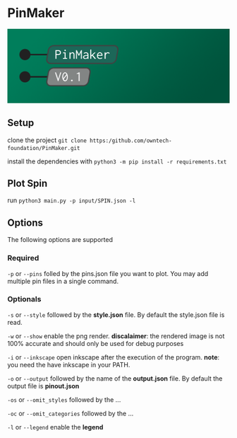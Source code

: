 # PinMaker

![PinMaker banner](Images/pinmaker_banner.png "banner")

## Setup

clone the project `git clone https:/github.com/owntech-foundation/PinMaker.git`

install the dependencies with `python3 -m pip install -r requirements.txt`

## Plot Spin

run `python3 main.py -p input/SPIN.json -l`

## Options

The following options are supported

### Required

`-p` or `--pins` folled by the pins.json file you want to plot.
You may add multiple pin files in a single command.

### Optionals

`-s` or `--style` followed by the **style.json** file. 
By default the style.json file is read.

`-w` or `--show` enable the png render.
**discalaimer**: the rendered image is not 100% accurate and should only be used for debug purposes

`-i` or `--inkscape` open inkscape after the execution of the program.
**note**: you need the have inkscape in your PATH.

`-o` or `--output` followed by the name of the **output.json** file.
By default the output file is **pinout.json**

`-os` or `--omit_styles` followed by the ...

`-oc` or `--omit_categories` followed by the ...

`-l` or `--legend` enable the **legend**
